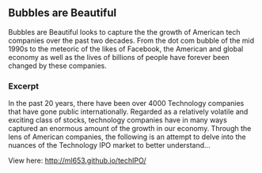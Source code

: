 ## Bubbles are Beautiful

Bubbles are Beautiful looks to capture the the growth of American tech companies over the past two decades.  From the dot com bubble of the mid 1990s to the meteoric of the likes of Facebook, the American and global economy as well as the lives of billions of people have forever been changed by these companies.

### Excerpt

In the past 20 years, there have been over 4000 Technology companies that have gone public internationally. Regarded as a relatively volatile and exciting class of stocks, technology companies have in many ways captured an enormous amount of the growth in our economy. Through the lens of American companies, the following is an attempt to delve into the nuances of the Technology IPO market to better understand...

View here: http://ml653.github.io/techIPO/
